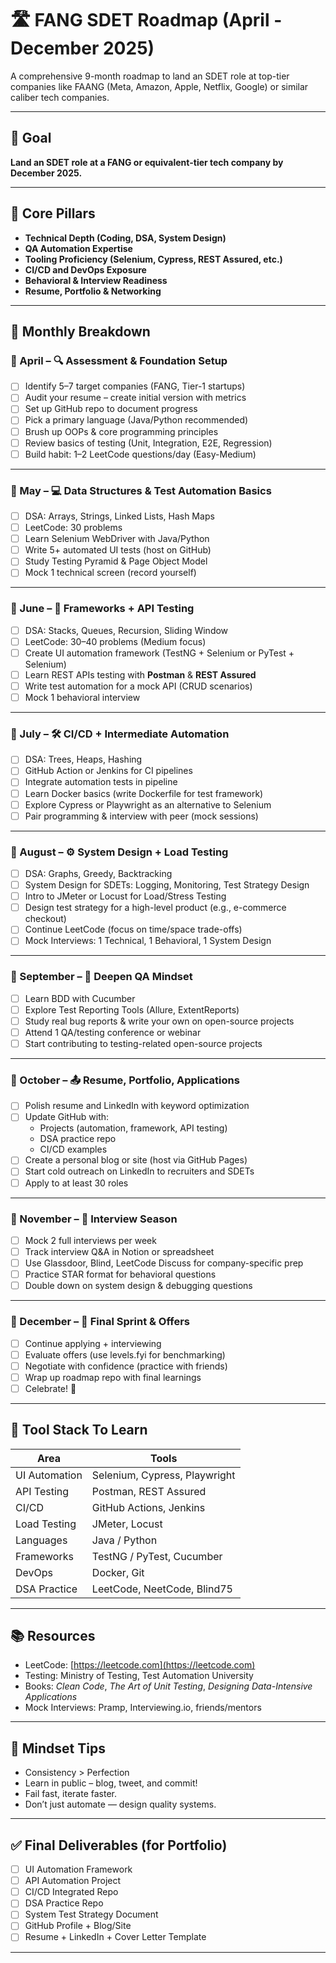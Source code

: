 # 🛣️ FANG SDET Roadmap (April - December 2025)

A comprehensive 9-month roadmap to land an SDET role at top-tier companies like FAANG (Meta, Amazon, Apple, Netflix, Google) or similar caliber tech companies.

---

## 🎯 Goal

**Land an SDET role at a FANG or equivalent-tier tech company by December 2025.**

---

## 📌 Core Pillars

- **Technical Depth (Coding, DSA, System Design)**
- **QA Automation Expertise**
- **Tooling Proficiency (Selenium, Cypress, REST Assured, etc.)**
- **CI/CD and DevOps Exposure**
- **Behavioral & Interview Readiness**
- **Resume, Portfolio & Networking**

---

## 📆 Monthly Breakdown

### 📅 April – 🔍 Assessment & Foundation Setup

- [ ] Identify 5–7 target companies (FANG, Tier-1 startups)
- [ ] Audit your resume – create initial version with metrics
- [ ] Set up GitHub repo to document progress
- [ ] Pick a primary language (Java/Python recommended)
- [ ] Brush up OOPs & core programming principles
- [ ] Review basics of testing (Unit, Integration, E2E, Regression)
- [ ] Build habit: 1–2 LeetCode questions/day (Easy-Medium)

---

### 📅 May – 💻 Data Structures & Test Automation Basics

- [ ] DSA: Arrays, Strings, Linked Lists, Hash Maps
- [ ] LeetCode: 30 problems
- [ ] Learn Selenium WebDriver with Java/Python
- [ ] Write 5+ automated UI tests (host on GitHub)
- [ ] Study Testing Pyramid & Page Object Model
- [ ] Mock 1 technical screen (record yourself)

---

### 📅 June – 🧪 Frameworks + API Testing

- [ ] DSA: Stacks, Queues, Recursion, Sliding Window
- [ ] LeetCode: 30–40 problems (Medium focus)
- [ ] Create UI automation framework (TestNG + Selenium or PyTest + Selenium)
- [ ] Learn REST APIs testing with **Postman** & **REST Assured**
- [ ] Write test automation for a mock API (CRUD scenarios)
- [ ] Mock 1 behavioral interview

---

### 📅 July – 🛠️ CI/CD + Intermediate Automation

- [ ] DSA: Trees, Heaps, Hashing
- [ ] GitHub Action or Jenkins for CI pipelines
- [ ] Integrate automation tests in pipeline
- [ ] Learn Docker basics (write Dockerfile for test framework)
- [ ] Explore Cypress or Playwright as an alternative to Selenium
- [ ] Pair programming & interview with peer (mock sessions)

---

### 📅 August – ⚙️ System Design + Load Testing

- [ ] DSA: Graphs, Greedy, Backtracking
- [ ] System Design for SDETs: Logging, Monitoring, Test Strategy Design
- [ ] Intro to JMeter or Locust for Load/Stress Testing
- [ ] Design test strategy for a high-level product (e.g., e-commerce checkout)
- [ ] Continue LeetCode (focus on time/space trade-offs)
- [ ] Mock Interviews: 1 Technical, 1 Behavioral, 1 System Design

---

### 📅 September – 🧠 Deepen QA Mindset

- [ ] Learn BDD with Cucumber
- [ ] Explore Test Reporting Tools (Allure, ExtentReports)
- [ ] Study real bug reports & write your own on open-source projects
- [ ] Attend 1 QA/testing conference or webinar
- [ ] Start contributing to testing-related open-source projects

---

### 📅 October – 📤 Resume, Portfolio, Applications

- [ ] Polish resume and LinkedIn with keyword optimization
- [ ] Update GitHub with:
  - Projects (automation, framework, API testing)
  - DSA practice repo
  - CI/CD examples
- [ ] Create a personal blog or site (host via GitHub Pages)
- [ ] Start cold outreach on LinkedIn to recruiters and SDETs
- [ ] Apply to at least 30 roles

---

### 📅 November – 🎯 Interview Season

- [ ] Mock 2 full interviews per week
- [ ] Track interview Q&A in Notion or spreadsheet
- [ ] Use Glassdoor, Blind, LeetCode Discuss for company-specific prep
- [ ] Practice STAR format for behavioral questions
- [ ] Double down on system design & debugging questions

---

### 📅 December – 🏁 Final Sprint & Offers

- [ ] Continue applying + interviewing
- [ ] Evaluate offers (use levels.fyi for benchmarking)
- [ ] Negotiate with confidence (practice with friends)
- [ ] Wrap up roadmap repo with final learnings
- [ ] Celebrate! 🎉

---

## 🔧 Tool Stack To Learn

| Area | Tools |
|------|-------|
| UI Automation | Selenium, Cypress, Playwright |
| API Testing | Postman, REST Assured |
| CI/CD | GitHub Actions, Jenkins |
| Load Testing | JMeter, Locust |
| Languages | Java / Python |
| Frameworks | TestNG / PyTest, Cucumber |
| DevOps | Docker, Git |
| DSA Practice | LeetCode, NeetCode, Blind75 |

---

## 📚 Resources

- LeetCode: [https://leetcode.com](https://leetcode.com)
- Testing: Ministry of Testing, Test Automation University
- Books: *Clean Code*, *The Art of Unit Testing*, *Designing Data-Intensive Applications*
- Mock Interviews: Pramp, Interviewing.io, friends/mentors

---

## 🧠 Mindset Tips

- Consistency > Perfection
- Learn in public – blog, tweet, and commit!
- Fail fast, iterate faster.
- Don’t just automate — design quality systems.

---

## ✅ Final Deliverables (for Portfolio)

- [ ] UI Automation Framework
- [ ] API Automation Project
- [ ] CI/CD Integrated Repo
- [ ] DSA Practice Repo
- [ ] System Test Strategy Document
- [ ] GitHub Profile + Blog/Site
- [ ] Resume + LinkedIn + Cover Letter Template

---
